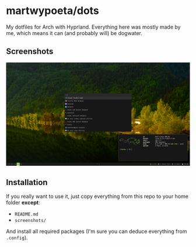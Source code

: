 # martwypoeta/dots

My dotfiles for Arch with Hyprland. Everything here was mostly made by me, which means it can (and probably will) be dogwater.

## Screenshots

![](screenshots/preview.png)

## Installation

If you really want to use it, just copy everything from this repo to your home folder **except**:

- `README.md`
- `screenshots/`

And install all required packages (I'm sure you can deduce everything from `.config`).
